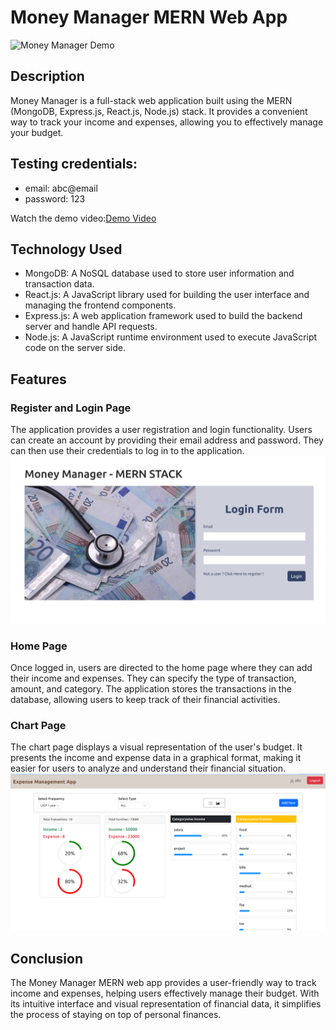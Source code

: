 # Money Manager MERN Web App

![Money Manager Demo](https://example.com/demo.gif)

## Description

Money Manager is a full-stack web application built using the MERN (MongoDB, Express.js, React.js, Node.js) stack. It provides a convenient way to track your income and expenses, allowing you to effectively manage your budget.

## Testing credentials:
- email: abc@email
- password: 123

Watch the demo video:<a href="https://youtu.be/MG2KQYKtrfs" target="_blank">Demo Video</a>

## Technology Used

- MongoDB: A NoSQL database used to store user information and transaction data.
- React.js: A JavaScript library used for building the user interface and managing the frontend components.
- Express.js: A web application framework used to build the backend server and handle API requests.
- Node.js: A JavaScript runtime environment used to execute JavaScript code on the server side.

## Features

### Register and Login Page

The application provides a user registration and login functionality. Users can create an account by providing their email address and password. They can then use their credentials to log in to the application.
![login-page](images/money-manager-login.png)


### Home Page

Once logged in, users are directed to the home page where they can add their income and expenses. They can specify the type of transaction, amount, and category. The application stores the transactions in the database, allowing users to keep track of their financial activities.

### Chart Page

The chart page displays a visual representation of the user's budget. It presents the income and expense data in a graphical format, making it easier for users to analyze and understand their financial situation.
![expense-chart-page](images/money-manager.png)

## Conclusion

The Money Manager MERN web app provides a user-friendly way to track income and expenses, helping users effectively manage their budget. With its intuitive interface and visual representation of financial data, it simplifies the process of staying on top of personal finances.
